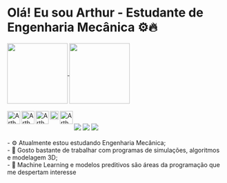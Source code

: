 <h1> Olá! Eu sou Arthur - Estudante de Engenharia Mecânica ⚙🔥  </h1>

<div>
<a href="https://github.com/Arthur-Amorim">
  <img height=140em align="center" src="https://github-readme-stats.vercel.app/api?username=Arthur-Amorim&show_icons=true&theme=merko"/>
  <img height=140em align="center" src="https://github-readme-stats.vercel.app/api/top-langs/?username=Arthur-Amorim&layout=compact&theme=merko"/>
</div>
  
<div style="display: inline_block"><br>
  <img align="left" alt="Arthur-Js" height=30 src="https://cdn.jsdelivr.net/gh/devicons/devicon/icons/python/python-original.svg"/>
  <img align="left" alt="Arthur-Ml" height=30 src="https://cdn.jsdelivr.net/gh/devicons/devicon/icons/matlab/matlab-original.svg"/>
  <img align="left" alt="Arthur-Js" height=30 src="https://cdn.jsdelivr.net/gh/devicons/devicon/icons/html5/html5-original.svg" />
  <img align="left" alt="Arthur-Js" height=20 src="https://www.solidworks.com//sites/default/files/2018-02/SWlogo33.svg"/>
  <img align="left" alt="Arthur-Js" height=30 src="https://damassets.autodesk.net/content/dam/autodesk/www/products/responsive-imagery/responsive-badges-compare/2017/autocad-2017-badge-75x75.png"/>

 

</div>
  
##
  
<div>
  <a href="https://www.instagram.com/cap_lom/" target="_blank"><img src="https://img.shields.io/badge/-Instagram-%23E4405F?style=for-the-badge&logo=instagram&logoColor=white" target="_blank"></a>
  <a href = "mailto:a219371@dac.unicamp.br"><img src="https://img.shields.io/badge/-Gmail-%23333?style=for-the-badge&logo=gmail&logoColor=white" target="_blank"></a>
  <a href=https://www.linkedin.com/in/arthur-henrique-leite-amorim-818779192/" target="_blank"><img src="https://img.shields.io/badge/-LinkedIn-%230077B5?style=for-the-badge&logo=linkedin&logoColor=white" target="_blank"></a> 
</div>

<br>
- ⚙ Atualmente estou estudando Engenharia Mecânica;<br>
- 🎇 Gosto bastante de trabalhar com programas de simulações, algoritmos e modelagem 3D;<br>
- 🚀 Machine Learning e modelos preditivos são áreas da programação que me despertam interesse


